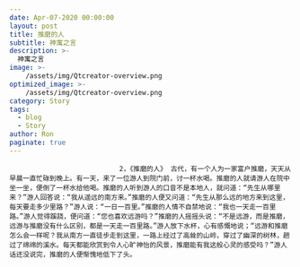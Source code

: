 ```yaml
---
date: Apr-07-2020 00:00:00
layout: post
title: 推磨的人
subtitle: 神寓之言
description: >-
  神寓之言
image: >-
    /assets/img/Qtcreator-overview.png
optimized_image: >-
    /assets/img/Qtcreator-overview.png
category: Story
tags:
  - blog
  - Story
author: Ron
paginate: true
---
```


							　　2，《推磨的人》 古代，有一个人为一家富户推磨，天天从早晨一直忙碌到晚上。有一天，来了一位游人到院门前，讨一杯水喝。推磨的人就请游人在院中坐一坐，便倒了一杯水给他喝。推磨的人听到游人的口音不是本地人，就问道：“先生从哪里来？”游人回答说：“我从遥远的南方来。”推磨的人便又问道：“先生从那么远的地方来到这里，每天要走多少里路？”游人说：“一日一百里。”推磨的人情不自禁地说：“我也一天走一百里路。”游人觉得蹊跷，便问道：“您也喜欢远游吗？”推磨的人摇摇头说：“不是远游，而是推磨，远游与推磨没有什么区别，都是一天走一百里路。”游人放下水杯，心有感慨地说；“远游和推磨怎么会一样呢？我从南方一直徒步走到这里，一路上经过了高耸的山岭，穿过了幽深的树林，趟过了绵绵的溪水。每天都能欣赏到令人心旷神怡的风景，推磨能有我这般心灵的感受吗？”游人话还没说完，推磨的人便惭愧地低下了头。
